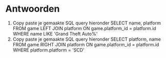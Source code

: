 # Antwoorden

1. Copy paste je gemaakte SQL query hieronder
   SELECT name, platform FROM game LEFT JOIN platform ON game.platform_id = platform.id WHERE name LIKE 'Grand Theft Auto%'
2. Copy paste je gemaakte SQL query hieronder
   SELECT platform, name FROM game RIGHT JOIN platform ON game.platform_id = platform.id WHERE platform.platform = 'SCD'
